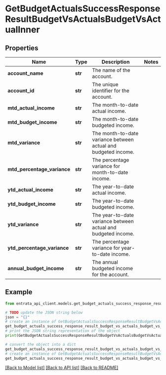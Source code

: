 # GetBudgetActualsSuccessResponseResultBudgetVsActualsBudgetVsActualInner


## Properties

Name | Type | Description | Notes
------------ | ------------- | ------------- | -------------
**account_name** | **str** | The name of the account. | 
**account_id** | **str** | The unique identifier for the account. | 
**mtd_actual_income** | **str** | The month-to-date actual income. | 
**mtd_budget_income** | **str** | The month-to-date budgeted income. | 
**mtd_variance** | **str** | The month-to-date variance between actual and budgeted income. | 
**mtd_percentage_variance** | **str** | The percentage variance for month-to-date income. | 
**ytd_actual_income** | **str** | The year-to-date actual income. | 
**ytd_budget_income** | **str** | The year-to-date budgeted income. | 
**ytd_variance** | **str** | The year-to-date variance between actual and budgeted income. | 
**ytd_percentage_variance** | **str** | The percentage variance for year-to-date income. | 
**annual_budget_income** | **str** | The annual budgeted income for the account. | 

## Example

```python
from entrata_api_client.models.get_budget_actuals_success_response_result_budget_vs_actuals_budget_vs_actual_inner import GetBudgetActualsSuccessResponseResultBudgetVsActualsBudgetVsActualInner

# TODO update the JSON string below
json = "{}"
# create an instance of GetBudgetActualsSuccessResponseResultBudgetVsActualsBudgetVsActualInner from a JSON string
get_budget_actuals_success_response_result_budget_vs_actuals_budget_vs_actual_inner_instance = GetBudgetActualsSuccessResponseResultBudgetVsActualsBudgetVsActualInner.from_json(json)
# print the JSON string representation of the object
print(GetBudgetActualsSuccessResponseResultBudgetVsActualsBudgetVsActualInner.to_json())

# convert the object into a dict
get_budget_actuals_success_response_result_budget_vs_actuals_budget_vs_actual_inner_dict = get_budget_actuals_success_response_result_budget_vs_actuals_budget_vs_actual_inner_instance.to_dict()
# create an instance of GetBudgetActualsSuccessResponseResultBudgetVsActualsBudgetVsActualInner from a dict
get_budget_actuals_success_response_result_budget_vs_actuals_budget_vs_actual_inner_from_dict = GetBudgetActualsSuccessResponseResultBudgetVsActualsBudgetVsActualInner.from_dict(get_budget_actuals_success_response_result_budget_vs_actuals_budget_vs_actual_inner_dict)
```
[[Back to Model list]](../README.md#documentation-for-models) [[Back to API list]](../README.md#documentation-for-api-endpoints) [[Back to README]](../README.md)



